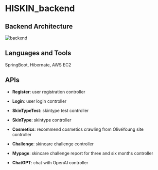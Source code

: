 # HISKIN_backend

## Backend Architecture
![backend](https://github.com/HYU-SE-HISKIN/HISKIN_backend/assets/81680191/f7e9454f-073e-4564-a08a-6f9849a524fb)

## Languages and Tools

SpringBoot, Hibernate, AWS EC2

## APIs

- **Register**: user registration controller
  
- **Login**: user login controller

- **SkinTypeTest**: skintype test controller

- **SkinType**: skintype controller

- **Cosmetics**: recommend cosmetics crawling from OliveYoung site controller

- **Challenge**: skincare challenge controller

- **Mypage**: skincare challenge report for three and six months controller

- **ChatGPT**: chat with OpenAI controller
